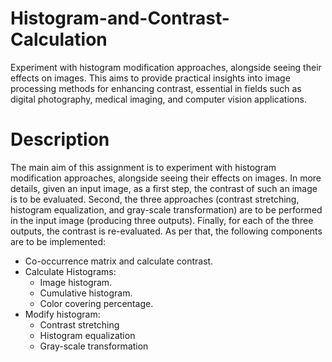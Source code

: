 # Histogram-and-Contrast-Calculation
Experiment with histogram modification approaches, alongside  seeing their effects on images. This aims to provide practical insights into image processing methods for enhancing contrast, essential in fields such as digital photography, medical imaging, and computer vision applications.

# Description
The main aim of this assignment is to experiment with histogram modification approaches, alongside seeing their effects on images. In more details, given an input image, as a first step, the contrast of such an image is to be evaluated. Second, the three approaches (contrast stretching, histogram equalization, and gray-scale transformation) are to be performed in the input image (producing three outputs). Finally, for each of the three outputs, the contrast is re-evaluated. As per that, the following components are to be implemented: 
- Co-occurrence matrix and calculate contrast. 
- Calculate Histograms: 
  - Image histogram. 
  - Cumulative histogram. 
  - Color covering percentage. 
- Modify histogram: 
  - Contrast stretching  
  - Histogram equalization 
  - Gray-scale transformation
